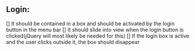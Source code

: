  ## Login:
[] It should be contained in a box and should be activated by the login button in the menu bar
[] It should slide into view when the login button is clicked(jQuery will most likely be needed for this)
[] If the login box is active and the user clicks outside it, the box should disappear
 
